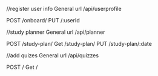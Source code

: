 

//register user info
General url
       /api/userprofile

 POST /onboard/
 PUT /:userId

 //study planner
General url
       /api/planner

 POST /study-plan/
 Get /study-plan/
 PUT /study-plan/:date

 //add quizes
General url
       /api/quizzes

 POST /
 Get /



